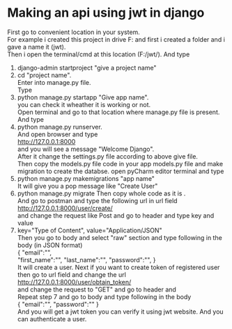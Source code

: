 # Making an api using jwt in django

First go to convenient location in your system.  
For example i created this project in drive F: and first i created a folder and i gave a name it (jwt).  
Then i open the terminal/cmd at this location (F:/jwt/). And type  
1. django-admin startproject "give a project name"  
2. cd "project name".  
Enter into manage.py file.  
Type  
3. python manage.py startapp "Give app name".  
you can check it wheather it is working or not.  
Open terminal and go to that location where manage.py file is present.  
And type  
4. python manage.py runserver.  
And open browser and type  
http://127.0.0.1:8000  
and you will see a message "Welcome Django".  
After it change the settings.py file according to above give file.  
Then copy the models.py file code in your app models.py file and make migration to create the databse.
open pyCharm editor terminal and type  
5. python manage.py makemigrations "app name"  
It will give you a pop message like "Create User"  
6. python manage.py migrate
Then copy whole code as it  is .  
And go to postman and type the following url in url field  
http://127.0.0.1:8000/user/create/  
and change the request like Post and go to header and type key and value  
7. key="Type of Content", value="Application/JSON"  
Then you go to body and select "raw" section and type following  in the body (in JSON format)  
{
"email":"",  
"first_name":"",
"last_name":"",
"password":"",
}  
It will create a user. Next if you want to create token of registered user then go to url field and change the url  
http://127.0.0.1:8000/user/obtain_token/  
and change the request to "GET" and go to header and  
Repeat step 7 and go to body and type following in the body  
{
"email":"",
"password":""
}  
And you will get a jwt token you can verify it using jwt website.
And you can authenticate a user.

